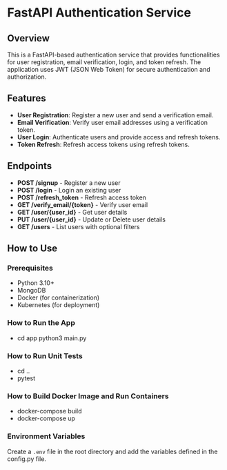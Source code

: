 # FastAPI Authentication Service

## Overview

This is a FastAPI-based authentication service that provides functionalities for user registration, email verification,
login, and token refresh. The application uses JWT (JSON Web Token) for secure authentication and authorization.

## Features

- **User Registration**: Register a new user and send a verification email.
- **Email Verification**: Verify user email addresses using a verification token.
- **User Login**: Authenticate users and provide access and refresh tokens.
- **Token Refresh**: Refresh access tokens using refresh tokens.

## Endpoints

- **POST /signup** - Register a new user
- **POST /login** - Login an existing user
- **POST /refresh_token** - Refresh access token
- **GET /verify_email/{token}** - Verify user email
- **GET /user/{user_id}** - Get user details
- **PUT /user/{user_id}** - Update or Delete user details
- **GET /users** - List users with optional filters

## How to Use

### Prerequisites

- Python 3.10+
- MongoDB
- Docker (for containerization)
- Kubernetes (for deployment)

### How to Run the App

- cd app
  python3 main.py

### How to Run Unit Tests

- cd ..
- pytest

### How to Build Docker Image and Run Containers

- docker-compose build
- docker-compose up

### Environment Variables

Create a `.env` file in the root directory and add the variables defined in the config.py file.
